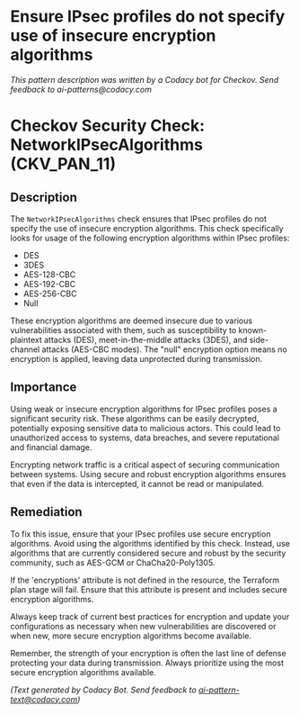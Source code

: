 # Ensure IPsec profiles do not specify use of insecure encryption algorithms

_This pattern description was written by a Codacy bot for Checkov. Send feedback to ai-patterns@codacy.com_

# Checkov Security Check: NetworkIPsecAlgorithms (CKV_PAN_11)

## Description
The `NetworkIPsecAlgorithms` check ensures that IPsec profiles do not specify the use of insecure encryption algorithms. This check specifically looks for usage of the following encryption algorithms within IPsec profiles:

- DES
- 3DES
- AES-128-CBC
- AES-192-CBC
- AES-256-CBC
- Null

These encryption algorithms are deemed insecure due to various vulnerabilities associated with them, such as susceptibility to known-plaintext attacks (DES), meet-in-the-middle attacks (3DES), and side-channel attacks (AES-CBC modes). The "null" encryption option means no encryption is applied, leaving data unprotected during transmission.

## Importance
Using weak or insecure encryption algorithms for IPsec profiles poses a significant security risk. These algorithms can be easily decrypted, potentially exposing sensitive data to malicious actors. This could lead to unauthorized access to systems, data breaches, and severe reputational and financial damage.

Encrypting network traffic is a critical aspect of securing communication between systems. Using secure and robust encryption algorithms ensures that even if the data is intercepted, it cannot be read or manipulated.

## Remediation
To fix this issue, ensure that your IPsec profiles use secure encryption algorithms. Avoid using the algorithms identified by this check. Instead, use algorithms that are currently considered secure and robust by the security community, such as AES-GCM or ChaCha20-Poly1305.

If the 'encryptions' attribute is not defined in the resource, the Terraform plan stage will fail. Ensure that this attribute is present and includes secure encryption algorithms.

Always keep track of current best practices for encryption and update your configurations as necessary when new vulnerabilities are discovered or when new, more secure encryption algorithms become available.

Remember, the strength of your encryption is often the last line of defense protecting your data during transmission. Always prioritize using the most secure encryption algorithms available.

_(Text generated by Codacy Bot. Send feedback to ai-pattern-text@codacy.com)_
